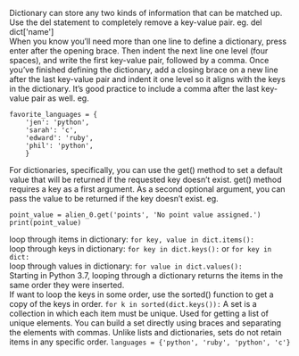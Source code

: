 Dictionary can store any two kinds of information that can be matched up.  
Use the del statement to completely remove a key-value pair. eg. del dict['name']  
When you know you’ll need more than one line to define a dictionary, press enter after the opening brace. Then indent the next line one level (four spaces), and write the first key-value pair, followed by a comma. Once you’ve finished defining the dictionary, add a closing brace on a new line after the last key-value pair and indent it one level so it aligns with the keys in the dictionary. It’s good practice to include a comma after the
last key-value pair as well. eg.
```
favorite_languages = {
    'jen': 'python',
    'sarah': 'c',
    'edward': 'ruby',
    'phil': 'python',
    }
```
For dictionaries, specifically, you can use the get() method to set a default value that will be returned if the requested key doesn’t exist. get() method requires a key as a first argument. As a second optional argument, you can pass the value to be returned if the key doesn’t exist. eg.
```
point_value = alien_0.get('points', 'No point value assigned.')
print(point_value)
```
loop through items in dictionary: `for key, value in dict.items():`  
loop through keys in dictionary: `for key in dict.keys():` or `for key in dict:`  
loop through values in dictionary: `for value in dict.values():`  
Starting in Python 3.7, looping through a dictionary returns the items in the same order they were inserted.  
If want to loop the keys in some order, use the sorted() function to get a copy of the keys in order. `for k in sorted(dict.keys()):`
A set is a collection in which each item must be unique. Used for getting a list of unique elements. You can build a set directly using braces and separating the elements with commas. Unlike lists and dictionaries, sets do not retain items in any specific order. `languages = {'python', 'ruby', 'python', 'c'} `
